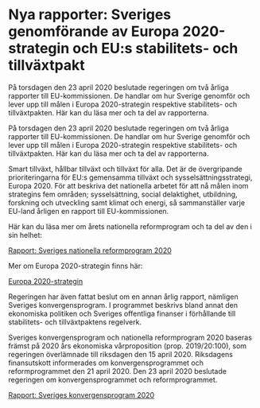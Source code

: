 # Nya rapporter: Sveriges genomförande av Europa 2020-strategin och EU:s stabilitets- och tillväxtpakt

På torsdagen den 23 april 2020 beslutade regeringen om två årliga rapporter till EU-kommissionen. De handlar om hur Sverige genomför och lever upp till målen i Europa 2020-strategin respektive stabilitets- och tillväxtpakten. Här kan du läsa mer och ta del av rapporterna.

På torsdagen den 23 april 2020 beslutade regeringen om två årliga rapporter till EU-kommissionen. De handlar om hur Sverige genomför och lever upp till målen i Europa 2020-strategin respektive stabilitets- och tillväxtpakten. Här kan du läsa mer och ta del av rapporterna.

Smart tillväxt, hållbar tillväxt och tillväxt för alla. Det är de övergripande prioriteringarna för EU:s gemensamma tillväxt och sysselsättningsstrategi, Europa 2020. För att beskriva det nationella arbetet för att nå målen inom strategins fem områden; sysselsättning, social delaktighet, utbildning, forskning och utveckling samt klimat och energi, så sammanställer varje EU-land årligen en rapport till EU-kommissionen.

Här kan du läsa mer om årets nationella reformprogram och ta del av den i sin helhet:

[Rapport: Sveriges nationella reformprogram 2020](/rapporter/2020/04/sveriges-nationella-reformprogram-2020/ "Sveriges nationella reformprogram 2020")

Mer om Europa 2020-strategin finns här:

[Europa 2020-strategin](~/link/617f18cba2504a8d8f8a61eb8fbe5803.aspx "Europa 2020-strategin")

Regeringen har även fattat beslut om en annan årlig rapport, nämligen Sveriges konvergensprogram. I programmet beskrivs bland annat den ekonomiska politiken och Sveriges offentliga finanser i förhållande till stabilitets- och tillväxtpaktens regelverk.

Sveriges konvergensprogram och nationella reformprogram 2020 baseras främst på 2020 års ekonomiska vårproposition (prop. 2019/20:100), som regeringen överlämnade till riksdagen den 15 april 2020. Riksdagens finansutskott informerades om konvergensprogrammet och reformprogrammet den 21 april 2020. Den 23 april 2020 beslutade regeringen om konvergensprogrammet och reformprogrammet.

[Rapport: Sveriges konvergensprogram 2020](/rapporter/2020/04/sveriges-konvergensprogram-2020/ "Sveriges konvergensprogram 2020")

